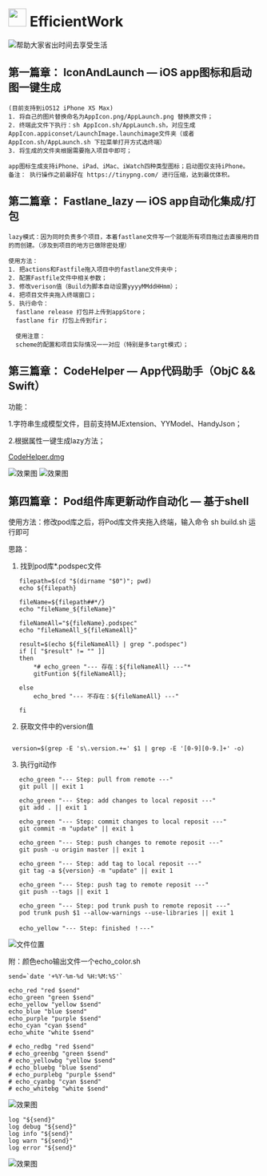 <img src="https://raw.githubusercontent.com/ReactiveX/RxSwift/master/assets/Rx_Logo_M.png" alt="" width="36" height="36"> EfficientWork
====================================== 

![帮助大家省出时间去享受生活](https://github.com/shang1219178163/EfficientWork/blob/master/Resource/Beach.png?raw=true)

## 第一篇章： IconAndLaunch — iOS app图标和启动图一键生成
```
(目前支持到iOS12 iPhone XS Max)
1. 将自己的图片替换命名为AppIcon.png/AppLaunch.png 替换原文件；
2. 终端此文件下执行：sh AppIcon.sh/AppLaunch.sh，对应生成AppIcon.appiconset/LaunchImage.launchimage文件夹（或者AppIcon.sh/AppLaunch.sh 下拉菜单打开方式选终端）
3. 将生成的文件夹根据需要拖入项目中即可；

app图标生成支持iPhone、iPad、iMac、iWatch四种类型图标；启动图仅支持iPhone。
备注： 执行操作之前最好在 https://tinypng.com/ 进行压缩，达到最优体积。
```

## 第二篇章： Fastlane_lazy — iOS app自动化集成/打包
```
lazy模式：因为同时负责多个项目，本着fastlane文件写一个就能所有项目拖过去直接用的目的而创建。（涉及到项目的地方已做除密处理）

使用方法：
1. 把actions和Fastfile拖入项目中的fastlane文件夹中；
2. 配置Fastfile文件中相关参数；
3. 修改verison值（Build为脚本自动设置yyyyMMddHHmm）；
4. 把项目文件夹拖入终端窗口；
5. 执行命令： 
  fastlane release 打包并上传到appStore；
  fastlane fir 打包上传到fir；
  
  使用注意：
  scheme的配置和项目实际情况一一对应（特别是多targt模式）；
```

## 第三篇章： CodeHelper — App代码助手（ObjC && Swift）

功能：

1.字符串生成模型文件，目前支持MJExtension、YYModel、HandyJson；

2.根据属性一键生成lazy方法；

[CodeHelper.dmg](https://github.com/shang1219178163/MacTemplet/releases/download/release_v1.3.0/CodeHelper.dmg)

![效果图](https://github.com/shang1219178163/EfficientWork/blob/master/Resource/screenshot.png?raw=true)
![效果图](https://github.com/shang1219178163/EfficientWork/blob/master/Resource/screenshot1.png?raw=true)


## 第四篇章： Pod组件库更新动作自动化 — 基于shell


使用方法：修改pod库之后，将Pod库文件夹拖入终端，输入命令 sh build.sh 运行即可

思路：

1. 找到pod库*.podspec文件

```
   filepath=$(cd "$(dirname "$0")"; pwd)
   echo ${filepath}

   fileName=${filepath##*/}
   echo "fileName_${fileName}"

   fileNameAll="${fileName}.podspec"
   echo "fileNameAll_${fileNameAll}"

   result=$(echo ${fileNameAll} | grep ".podspec")
   if [[ "$result" != "" ]]
   then
       *# echo_green "--- 存在：${fileNameAll} ---"*
       gitFuntion ${fileNameAll};

   else
       echo_bred "--- 不存在：${fileNameAll} ---"

   fi 
```

2. 获取文件中的version值

```

 version=$(grep -E 's\.version.+=' $1 | grep -E '[0-9][0-9.]+' -o)

```

3. 执行git动作

```
   echo_green "--- Step: pull from remote ---"
   git pull || exit 1
   
   echo_green "--- Step: add changes to local reposit ---"
   git add . || exit 1

   echo_green "--- Step: commit changes to local reposit ---"
   git commit -m "update" || exit 1

   echo_green "--- Step: push changes to remote reposit ---"
   git push -u origin master || exit 1

   echo_green "--- Step: add tag to local reposit ---"
   git tag -a ${version} -m "update" || exit 1

   echo_green "--- Step: push tag to remote reposit ---"
   git push --tags || exit 1

   echo_green "--- Step: pod trunk push to remote reposit ---"
   pod trunk push $1 --allow-warnings --use-libraries || exit 1

   echo_yellow "--- Step: finished ！---"
```

   ![文件位置](https://github.com/shang1219178163/EfficientWork/blob/master/Resource/pod_automtic_update.png?raw=true)

   附：颜色echo输出文件一个echo_color.sh

    send=`date '+%Y-%m-%d %H:%M:%S'`
    
    echo_red "red $send"
    echo_green "green $send"
    echo_yellow "yellow $send"
    echo_blue "blue $send"
    echo_purple "purple $send"
    echo_cyan "cyan $send"
    echo_white "white $send"
    
    # echo_redbg "red $send"
    # echo_greenbg "green $send"
    # echo_yellowbg "yellow $send"
    # echo_bluebg "blue $send"
    # echo_purplebg "purple $send"
    # echo_cyanbg "cyan $send"
    # echo_whitebg "white $send"
   ![效果图](https://github.com/shang1219178163/EfficientWork/blob/master/Resource/echo_color.png?raw=true)

    log "${send}"
    log debug "${send}"
    log info "${send}"
    log warn "${send}"
    log error "${send}"
   ![效果图](https://github.com/shang1219178163/EfficientWork/blob/develop/Resource/logInfo.png?raw=true)


```

```